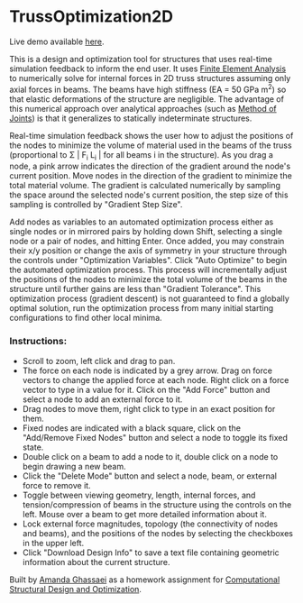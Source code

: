 # TrussOptimization2D

Live demo available [here](http://git.amandaghassaei.com/TrussOptimization2D/). 

This is a design and optimization tool for structures that uses real-time simulation feedback to inform the end user.  It uses [Finite Element Analysis](https://ocw.mit.edu/courses/civil-and-environmental-engineering/1-050-solid-mechanics-fall-2004/readings/emech5_04.pdf) to numerically solve for internal forces in 2D truss structures assuming only axial forces in beams.  The beams have high stiffness (EA = 50 GPa m<sup>2</sup>) so that elastic deformations of the structure are negligible.  The advantage of this numerical approach over analytical approaches (such as [Method of Joints](https://en.wikibooks.org/wiki/Statics/Method_of_Joints)) is that it generalizes to statically indeterminate structures.  

Real-time simulation feedback shows the user how to adjust the positions of the nodes to minimize the volume of material used in the beams of the truss (proportional to &Sigma; | F<sub>i</sub> L<sub>i</sub> | for all beams i in the structure).  As you drag a node, a pink arrow indicates the direction of the gradient around the node's current position.  Move nodes in the direction of the gradient to minimize the total material volume.  The gradient is calculated numerically by sampling the space around the selected node's current position, the step size of this sampling is controlled by "Gradient Step Size".  

Add nodes as variables to an automated optimization process either as single nodes or in mirrored pairs by holding down Shift, selecting a single node or a pair of nodes, and hitting Enter.  Once added, you may constrain their x/y position or change the axis of symmetry in your structure through the controls under "Optimization Variables".  Click "Auto Optimize" to begin the automated optimization process.  This process will incrementally adjust the positions of the nodes to minimize the total volume of the beams in the structure until further gains are less than "Gradient Tolerance".  This optimization process (gradient descent) is not guaranteed to find a globally optimal solution, run the optimization process from many initial starting configurations to find other local minima.  

### Instructions:  

* Scroll to zoom, left click and drag to pan.  
* The force on each node is indicated by a grey arrow.  Drag on force vectors to change the applied force at each node.  Right click on a force vector to type in a value for it.  Click on the "Add Force" button and select a node to add an external force to it.  
* Drag nodes to move them, right click to type in an exact position for them.  
* Fixed nodes are indicated with a black square, click on the "Add/Remove Fixed Nodes" button and select a node to toggle its fixed state.  
* Double click on a beam to add a node to it, double click on a node to begin drawing a new beam.  
* Click the "Delete Mode" button and select a node, beam, or external force to remove it.  
* Toggle between viewing geometry, length, internal forces, and tension/compression of beams in the structure using the controls on the left.  Mouse over a beam to get more detailed information about it.  
* Lock external force magnitudes, topology (the connectivity of nodes and beams), and the positions of the nodes by selecting the checkboxes in the upper left.  
* Click "Download Design Info" to save a text file containing geometric information about the current structure.  

Built by [Amanda Ghassaei](http://www.amandaghassaei.com/) as a homework assignment for [Computational Structural Design and Optimization](https://architecture.mit.edu/subject/fall-2016-4450).
